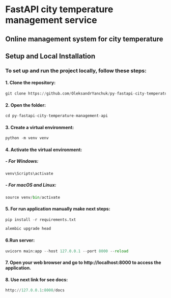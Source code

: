 # FastAPI city temperature management service
## Online management system for city temperature

## Setup and Local Installation

### To set up and run the project locally, follow these steps:

#### 1.  Clone the repository:

```python
git clone https://github.com/OleksandrYanchuk/py-fastapi-city-temperature-management-api.git
```
#### 2. Open the folder:
```python
cd py-fastapi-city-temperature-management-api
```
#### 3. Create a virtual environment:
```python
python -m venv venv
```
#### 4. Activate the virtual environment:
   
##### - For Windows:
```python
venv\Scripts\activate
```
##### -	For macOS and Linux:
```python
source venv/bin/activate
```

#### 5. For run application manually make next steps:

```python
pip install -r requirements.txt
```
```python
alembic upgrade head
```
#### 6.Run server:
```python
uvicorn main:app --host 127.0.0.1 --port 8000 --reload
```
#### 7. Open your web browser and go to http://localhost:8000 to access the application.

#### 8. Use next link for see docs:
```python
http://127.0.0.1:8000/docs
```
